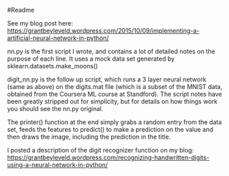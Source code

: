 #Readme

See my blog post here: https://grantbeyleveld.wordpress.com/2015/10/09/implementing-a-artificial-neural-network-in-python/

nn.py is the first script I wrote, and contains a lot of detailed notes on the purpose of each line. It uses a mock data set generated by sklearn.datasets.make_moons()

digit_nn.py is the follow up script, which runs a 3 layer neural network (same as above) on the digits.mat file (which is a subset of the MNIST data, obtained from the Coursera ML course at Standford). The script notes have been greatly stripped out for simplicity, but for details on how things work you should see the nn.py original.

The printer() function at the end simply grabs a random entry from the data set, feeds the features to predict() to make a prediction on the value and then draws the image, including the prediction in the title.

I posted a description of the digit recognizer function on my blog: https://grantbeyleveld.wordpress.com/recognizing-handwritten-digits-using-a-neural-network-in-python/

